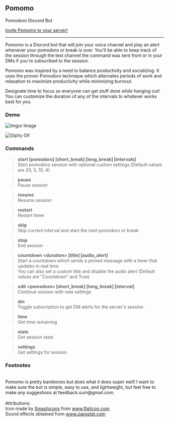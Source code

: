 ## Pomomo
Pomodoro Discord Bot

<a href="https://discord.com/api/oauth2/authorize?client_id=821952460909445130&permissions=3155968&scope=bot">Invite Pomomo to your server!</a>
__________
Pomomo is a Discord bot that will join your voice channel and play an alert whenever your pomodoro or break is over. 
You'll be able to keep track of the session through the text channel the command was sent from 
or in your DMs if you're subscribed to the session.

Pomomo was inspired by a need to balance productivity and socializing. 
It uses the proven Pomodoro technique which alternates periods of work and relaxation 
to maximize productivity while minimizing burnout.

Designate time to focus so everyone can get stuff done while hanging out! You can customize the duration of any of the intervals to whatever works best for you.

### Demo

![Imgur Image](https://i.imgur.com/bVMTAIi.png)

![Giphy Gif](https://media.giphy.com/media/KsdY67j4LdQQ0xhRsq/giphy.gif)

### Commands
>**start \[pomodoro] \[short_break] \[long_break] \[intervals]**\
>Start pomodoro session with optional custom settings (Default values are 20, 5, 15, 4)

>**pause**\
>Pause session

>**resume**\
>Resume session

>**restart**\
>Restart timer

>**skip**\
>Skip current interval and start the next pomodoro or break

>**stop**\
>End session

>**countdown \<duration> \[title] \[audio_alert]**\
>Start a countdown which sends a pinned message with a timer that updates in real time\
>You can also set a custom title and disable the audio alert (Default values are "Countdown" and True)

>**edit \<pomodoro> \[short_break] \[long_break] \[interval]**\
>Continue session with new settings

>**dm**\
>Toggle subscription to get DM alerts for the server's session

>**time**\
>Get time remaining

>**stats**\
>Get session stats

>**settings**\
>Get settings for session

### Footnotes

<div><br />Pomomo is pretty barebones but does what it does super well! 
I want to make sure the bot is simple, easy to use, and lightweight, but feel free to make any suggestions at feedback.sum@gmail.com.</div>

<div><br />Attributions:<br />Icon made by <a href="https://www.flaticon.com/authors/smashicons" title="Smashicons">Smashicons</a> 
from <a href="https://www.flaticon.com/" title="Flaticon">www.flaticon.com</a><br />
Sound effects obtained from <a href="https://www.zapsplat.com/">www.zapsplat.com</a></div>